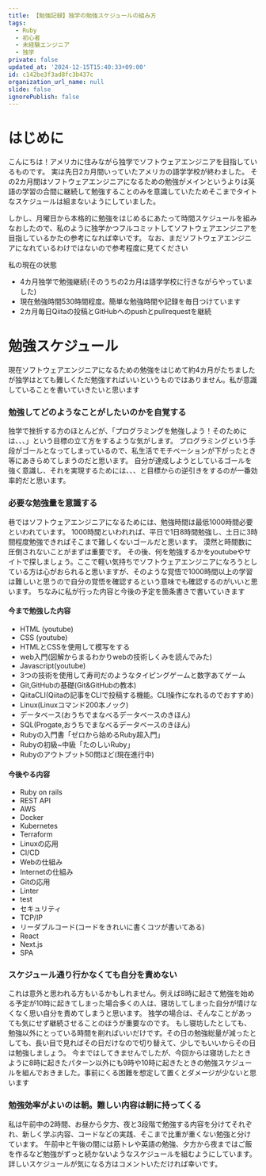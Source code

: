 ```yaml
---
title: 【勉強記録】独学の勉強スケジュールの組み方
tags:
  - Ruby
  - 初心者
  - 未経験エンジニア
  - 独学
private: false
updated_at: '2024-12-15T15:40:33+09:00'
id: c142be3f3ad8fc3b437c
organization_url_name: null
slide: false
ignorePublish: false
---
```

# はじめに
こんにちは！アメリカに住みながら独学でソフトウェアエンジニアを目指しているものです。
実は先日2カ月間いっていたアメリカの語学学校が終わました。
その2カ月間はソフトウェアエンジニアになるための勉強がメインというよりは英語の学習の合間に継続して勉強することのみを意識していたためそこまでタイトなスケジュールは組まないようにしていました。

しかし、月曜日から本格的に勉強をはじめるにあたって時間スケジュールを組みなおしたので、私のように独学かつフルコミットしてソフトウェアエンジニアを目指しているかたの参考になれば幸いです。
なお、まだソフトウェアエンジニアになれているわけではないので参考程度に見てください

私の現在の状態
- 4カ月独学で勉強継続(そのうちの2カ月は語学学校に行きながらやっていました)
- 現在勉強時間530時間程度。簡単な勉強時間や記録を毎日つけています
- 2カ月毎日Qiitaの投稿とGitHubへのpushとpullrequestを継続

# 勉強スケジュール
現在ソフトウェアエンジニアになるための勉強をはじめて約4カ月がたちましたが独学はとても難しくただ勉強すればいいというものではありません。私が意識していることを書いていきたいと思います

### 勉強してどのようなことがしたいのかを自覚する
独学で挫折する方のほとんどが、「プログラミングを勉強しよう！そのためには、、、」という目標の立て方をするような気がします。
プログラミングという手段がゴールとなってしまっているので、私生活でモチベーションが下がったとき等にあきらめてしまうのだと思います。
自分が達成しようとしているゴールを強く意識し、それを実現するためには、、、と目標からの逆引きをするのが一番効率的だと思います。


### 必要な勉強量を意識する
巷ではソフトウェアエンジニアになるためには、勉強時間は最低1000時間必要といわれています。
1000時間といわれれば、平日で1日8時間勉強し、土日に3時間程度勉強できればそこまで難しくないゴールだと思います。
漠然と時間数に圧倒されないことがまずは重要です。
その後、何を勉強するかをyoutubeやサイトで探しましょう。ここで軽い気持ちでソフトウェアエンジニアになろうとしている方は心がおられると思いますが、そのような覚悟で1000時間以上の学習は難しいと思うので自分の覚悟を確認するという意味でも確認するのがいいと思います。
ちなみに私が行った内容と今後の予定を箇条書きで書いていきます

#### 今まで勉強した内容
- HTML (youtube)
- CSS (youtube)
- HTMLとCSSを使用して模写をする
- web入門(図解からまるわかりwebの技術しくみを読んでみた)
- Javascript(youtube)
- 3つの技術を使用して寿司だのようなタイピングゲームと数字あてゲーム
- Git,GitHubの基礎(Git&GitHubの教本)
- QiitaCLI(Qiitaの記事をCLIで投稿する機能。CLI操作になれるのでおすすめ)
- Linux(Linuxコマンド200本ノック)
- データベース(おうちでまなべるデータベースのきほん)
- SQL(Progate,おうちでまなべるデータベースのきほん)
- Rubyの入門書「ゼロから始めるRuby超入門」
- Rubyの初級~中級「たのしいRuby」
- Rubyのアウトプット50問ほど(現在進行中)


#### 今後やる内容
- Ruby on rails
- REST API
- AWS
- Docker
- Kubernetes
- Terraform
- Linuxの応用
- CI/CD
- Webの仕組み
- Internetの仕組み
- Gitの応用
- Linter
- test
- セキュリティ
- TCP/IP
- リーダブルコード(コードをきれいに書くコツが書いてある)
- React 
- Next.js
- SPA

### スケジュール通り行かなくても自分を責めない
これは意外と思われる方もいるかもしれません。例えば8時に起きて勉強を始める予定が10時に起きてしまった場合多くの人は、寝坊してしまった自分が情けなくなく思い自分を責めてしまうと思います。
独学の場合は、そんなことがあっても気にせず継続させることのほうが重要なのです。
もし寝坊したとしても、勉強以外にとっている時間を削ればいいだけです。その日の勉強総量が減ったとしても、長い目で見ればその日だけなので切り替えて、少しでもいいからその日は勉強しましょう。
今まではしてきませんでしたが、今回からは寝坊したときように8時に起きたパターン以外にも9時や10時に起きたときの勉強スケジュールを組んでおきました。事前にくる困難を想定して置くとダメージが少ないと思います

### 勉強効率がよいのは朝。難しい内容は朝に持ってくる
私は午前中の2時間、お昼から夕方、夜と3段階で勉強する内容を分けてそれぞれ、新しく学ぶ内容、コードなどの実践、そこまで比重が重くない勉強と分けています。
午前中と午後の間には筋トレや英語の勉強、夕方から夜まではご飯を作るなど勉強がずっと続かないようなスケジュールを組むようにしています。
詳しいスケジュールが気になる方はコメントいただければ幸いです。
